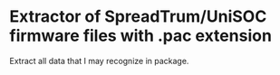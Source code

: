 # Extractor of SpreadTrum/UniSOC firmware files with .pac extension

Extract all data that I may recognize in package.
